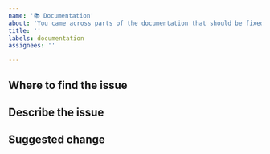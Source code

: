 ```yaml
---
name: '📚 Documentation'
about: 'You came across parts of the documentation that should be fixed'
title: ''
labels: documentation
assignees: ''

---
```


<!--
Thanks for reporting an issue in the documentation.

Before opening a new issue, please make sure that we do not have any duplicates already open. You can ensure this by searching the issue list for this repository. If there is a duplicate, please close your issue and add a comment to the existing issue instead.
-->

## Where to find the issue
<!-- Be as specific as possible by naming the document, page, and ideally paragraph. -->

## Describe the issue
<!-- Please let us know what exactly is the issue with that part of the documentation. -->

## Suggested change
<!-- If you have ideas on how to fix this issue, please note them here, or consider creating a Pull Request. -->
